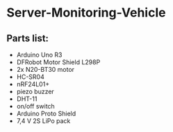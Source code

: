 # Server-Monitoring-Vehicle
## Parts list:
- Arduino Uno R3
- DFRobot Motor Shield L298P
- 2x N20-BT30 motor
- HC-SR04
- nRF24L01+
- piezo buzzer
- DHT-11
- on/off switch
- Arduino Proto Shield
- 7,4 V 2S LiPo pack

